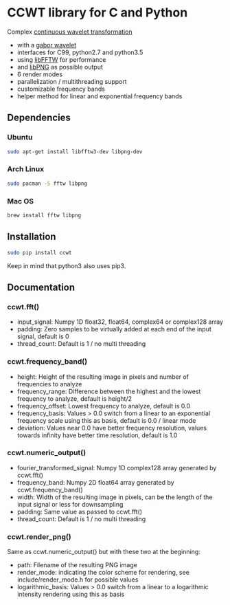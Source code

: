 # CCWT library for C and Python
Complex [continuous wavelet transformation](https://en.wikipedia.org/wiki/Continuous_wavelet_transform)
- with a [gabor wavelet](https://en.wikipedia.org/wiki/Gabor_wavelet)
- interfaces for C99, python2.7 and python3.5
- using [libFFTW](http://www.fftw.org) for performance
- and [libPNG](http://www.libpng.org/pub/png/libpng.html) as possible output
- 6 render modes
- parallelization / multithreading support
- customizable frequency bands
- helper method for linear and exponential frequency bands


## Dependencies

### Ubuntu
```bash
sudo apt-get install libfftw3-dev libpng-dev
```

### Arch Linux
```bash
sudo pacman -S fftw libpng
```

### Mac OS
```bash
brew install fftw libpng
```


## Installation
```bash
sudo pip install ccwt
```
Keep in mind that python3 also uses pip3.


## Documentation

### ccwt.fft()
- input_signal: Numpy 1D float32, float64, complex64 or complex128 array
- padding: Zero samples to be virtually added at each end of the input signal, default is 0
- thread_count: Default is 1 / no multi threading

### ccwt.frequency_band()
- height: Height of the resulting image in pixels and number of frequencies to analyze
- frequency_range: Difference between the highest and the lowest frequency to analyze, default is height/2
- frequency_offset: Lowest frequency to analyze, default is 0.0
- frequency_basis: Values > 0.0 switch from a linear to an exponential frequency scale using this as basis, default is 0.0 / linear mode
- deviation: Values near 0.0 have better frequency resolution, values towards infinity have better time resolution, default is 1.0

### ccwt.numeric_output()
- fourier_transformed_signal: Numpy 1D complex128 array generated by ccwt.fft()
- frequency_band: Numpy 2D float64 array generated by ccwt.frequency_band()
- width: Width of the resulting image in pixels, can be the length of the input signal or less for downsampling
- padding: Same value as passed to ccwt.fft()
- thread_count: Default is 1 / no multi threading

### ccwt.render_png()
Same as ccwt.numeric_output() but with these two at the beginning:
- path: Filename of the resulting PNG image
- render_mode: indicating the color scheme for rendering, see include/render_mode.h for possible values
- logarithmic_basis: Values > 0.0 switch from a linear to a logarithmic intensity rendering using this as basis

